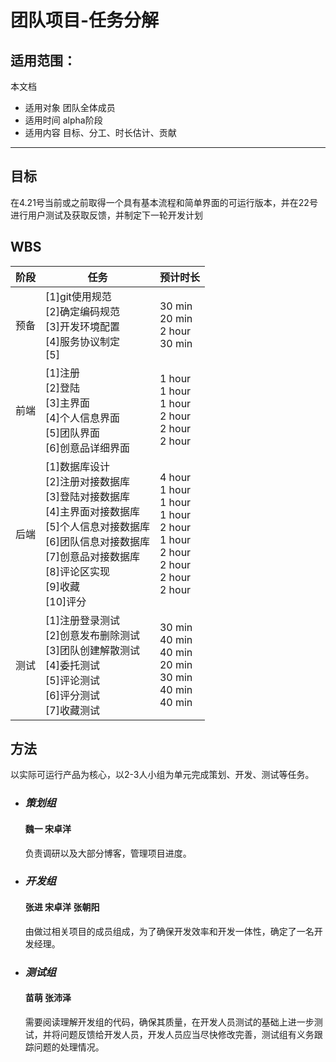 # 团队项目-任务分解

## 适用范围：

本文档

- 适用对象 团队全体成员
- 适用时间 alpha阶段
- 适用内容 目标、分工、时长估计、贡献

------

## 目标

在4.21号当前或之前取得一个具有基本流程和简单界面的可运行版本，并在22号进行用户测试及获取反馈，并制定下一轮开发计划

## WBS

| 阶段 | 任务| 预计时长 |
| ---- | ------------------------------------------------------------ | ------------------------------------------------------------ |
| 预备 | [1]git使用规范<br>[2]确定编码规范 <br>[3]开发环境配置<br>[4]服务协议制定<br>[5] | 30 min<br>20 min<br>2 hour<br>30 min|
| 前端 | [1]注册<br>[2]登陆 <br>[3]主界面<br>[4]个人信息界面<br>[5]团队界面<br>[6]创意品详细界面 | 1 hour<br>1 hour<br>1 hour<br>2 hour<br>2 hour<br>2 hour|
| 后端 | [1]数据库设计<br>[2]注册对接数据库<br>[3]登陆对接数据库<br>[4]主界面对接数据库<br>[5]个人信息对接数据库<br>[6]团队信息对接数据库<br>[7]创意品对接数据库<br>[8]评论区实现<br>[9]收藏<br>[10]评分 | 4 hour<br>1 hour<br>1 hour<br>1 hour<br>2 hour<br>1 hour<br>2 hour<br>2 hour<br>2 hour<br>2 hour |
| 测试 | [1]注册登录测试<br>[2]创意发布删除测试 <br>[3]团队创建解散测试<br>[4]委托测试<br>[5]评论测试<br>[6]评分测试<br>[7]收藏测试 | 30 min<br>40 min<br>40 min<br>20 min<br>30 min<br>40 min<br>40 min |

## 方法

以实际可运行产品为核心，以2-3人小组为单元完成策划、开发、测试等任务。

- ### *策划组*

  #### 魏一 宋卓洋

  负责调研以及大部分博客，管理项目进度。

- ### *开发组*

  #### 张进 宋卓洋 张朝阳

  由做过相关项目的成员组成，为了确保开发效率和开发一体性，确定了一名开发经理。

  

- ### *测试组*

  #### 苗萌 张沛泽

  需要阅读理解开发组的代码，确保其质量，在开发人员测试的基础上进一步测试，并将问题反馈给开发人员，开发人员应当尽快修改完善，测试组有义务跟踪问题的处理情况。